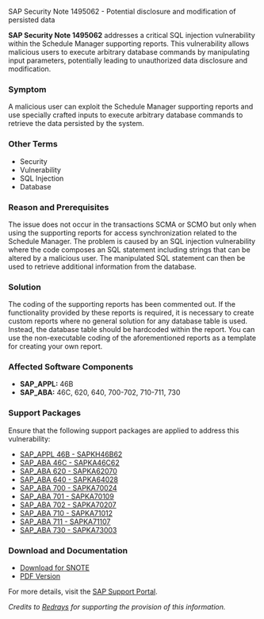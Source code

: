 SAP Security Note 1495062 - Potential disclosure and modification of persisted data

**SAP Security Note 1495062** addresses a critical SQL injection vulnerability within the Schedule Manager supporting reports. This vulnerability allows malicious users to execute arbitrary database commands by manipulating input parameters, potentially leading to unauthorized data disclosure and modification.

### **Symptom**
A malicious user can exploit the Schedule Manager supporting reports and use specially crafted inputs to execute arbitrary database commands to retrieve the data persisted by the system.

### **Other Terms**
- Security
- Vulnerability
- SQL Injection
- Database

### **Reason and Prerequisites**
The issue does not occur in the transactions SCMA or SCMO but only when using the supporting reports for access synchronization related to the Schedule Manager. The problem is caused by an SQL injection vulnerability where the code composes an SQL statement including strings that can be altered by a malicious user. The manipulated SQL statement can then be used to retrieve additional information from the database.

### **Solution**
The coding of the supporting reports has been commented out. If the functionality provided by these reports is required, it is necessary to create custom reports where no general solution for any database table is used. Instead, the database table should be hardcoded within the report. You can use the non-executable coding of the aforementioned reports as a template for creating your own report.

### **Affected Software Components**
- **SAP_APPL:** 46B
- **SAP_ABA:** 46C, 620, 640, 700-702, 710-711, 730

### **Support Packages**
Ensure that the following support packages are applied to address this vulnerability:
- [SAP_APPL 46B - SAPKH46B62](https://me.sap.com/supportpackage/SAPKH46B62)
- [SAP_ABA 46C - SAPKA46C62](https://me.sap.com/supportpackage/SAPKA46C62)
- [SAP_ABA 620 - SAPKA62070](https://me.sap.com/supportpackage/SAPKA62070)
- [SAP_ABA 640 - SAPKA64028](https://me.sap.com/supportpackage/SAPKA64028)
- [SAP_ABA 700 - SAPKA70024](https://me.sap.com/supportpackage/SAPKA70024)
- [SAP_ABA 701 - SAPKA70109](https://me.sap.com/supportpackage/SAPKA70109)
- [SAP_ABA 702 - SAPKA70207](https://me.sap.com/supportpackage/SAPKA70207)
- [SAP_ABA 710 - SAPKA71012](https://me.sap.com/supportpackage/SAPKA71012)
- [SAP_ABA 711 - SAPKA71107](https://me.sap.com/supportpackage/SAPKA71107)
- [SAP_ABA 730 - SAPKA73003](https://me.sap.com/supportpackage/SAPKA73003)

### **Download and Documentation**
- [Download for SNOTE](https://notesdownloads.sap.com/note/0040000008848412017)
- [PDF Version](https://userapps.support.sap.com/sap/support/sfm/notes/print/0001495062?language=en-US&token=A0002B28C3FEE659BEF6B6AA8DAF49BD)

For more details, visit the [SAP Support Portal](https://me.sap.com/).

*Credits to [Redrays](https://redrays.io) for supporting the provision of this information.*